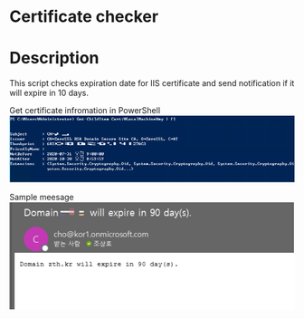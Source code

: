 # Certificate checker

Description
==============
This script checks expiration date for IIS certificate and send notification if it will expire in 10 days.   


Get certificate infromation in PowerShell   
![certi](./res/certi.png)
   

   
Sample meesage   
![mail](./res/mail.png)



